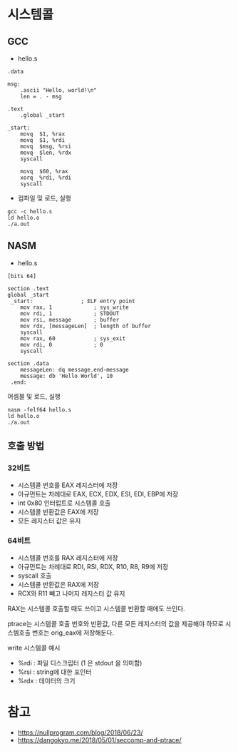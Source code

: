 # 시스템콜
## GCC
* hello.s
```
.data

msg:
    .ascii "Hello, world!\n"
    len = . - msg

.text
    .global _start

_start:
    movq  $1, %rax
    movq  $1, %rdi
    movq  $msg, %rsi
    movq  $len, %rdx
    syscall

    movq  $60, %rax
    xorq  %rdi, %rdi
    syscall
```

* 컴파일 및 로드, 실행
```
gcc -c hello.s
ld hello.o
./a.out
```
## NASM
* hello.s
```
[bits 64]

section .text
global _start
 _start:               ; ELF entry point
    mov rax, 1             ; sys_write
    mov rdi, 1             ; STDOUT
    mov rsi, message       ; buffer
    mov rdx, [messageLen]  ; length of buffer
    syscall
    mov rax, 60            ; sys_exit
    mov rdi, 0             ; 0
    syscall

section .data
    messageLen: dq message.end-message
    message: db 'Hello World', 10
 .end:
 ```

 어셈블 및 로드, 실행
 ```
 nasm -felf64 hello.s
 ld hello.o
 ./a.out
 ```

## 호출 방법
### 32비트
- 시스템콜 번호를 EAX 레지스터에 저장
- 아규먼트는 차례대로 EAX, ECX, EDX, ESI, EDI, EBP에 저장
- int 0x80 인터럽트로 시스템콜 호출
- 시스템콜 반환값은 EAX에 저장
- 모든 레지스터 값은 유지

### 64비트
- 시스템콜 번호를 RAX 레지스터에 저장
- 아규먼트는 차례대로 RDI, RSI, RDX, R10, R8, R9에 저장
- syscall 호출
- 시스템콜 반환값은 RAX에 저장
- RCX와 R11 빼고 나머지 레지스터 값 유지

RAX는 시스템콜 호출할 때도 쓰이고 시스템콜 반환할 때에도 쓰인다.

ptrace는 시스템콜 호출 번호와 반환값, 다른 모든 레지스터의 값을 제공해야 하므로 시스템호출 번호는 orig_eax에 저장해둔다.

write 시스템콜 예시
* %rdi : 파일 디스크립터 (1 은 stdout 을 의미함)
* %rsi : string에 대한 포인터
* %rdx : 데이터의 크기

# 참고
* https://nullprogram.com/blog/2018/06/23/
* https://dangokyo.me/2018/05/01/seccomp-and-ptrace/
